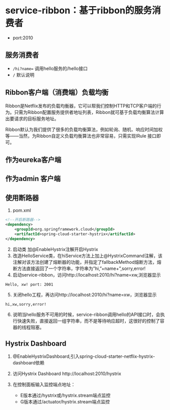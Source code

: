 # service-ribbon：基于ribbon的服务消费者
- port:2010

## 服务消费者
- `/hi?name=` 调用hello服务的/hello接口
- `/` 默认说明

## Ribbon客户端（消费端）负载均衡
Ribbon是Netflix发布的负载均衡器，它可以帮我们控制HTTP和TCP客户端的行为。只需为Ribbon配置服务提供者地址列表，Ribbon就可基于负载均衡算法计算出要请求的目标服务地址。

Ribbon默认为我们提供了很多的负载均衡算法，例如轮询、随机、响应时间加权等——当然，为Ribbon自定义负载均衡算法也非常容易，只需实现IRule 接口即可。
## 作为eureka客户端
## 作为admin 客户端
## 使用断路器
1. pom.xml

```xml
<!--开启断路器-->
<dependency>
    <groupId>org.springframework.cloud</groupId>
    <artifactId>spring-cloud-starter-hystrix</artifactId>
</dependency>
```

2. 启动类 加@EnableHystrix注解开启Hystrix
3. 改造HelloService类，在hiService方法上加上@HystrixCommand注解，该注解对该方法创建了熔断器的功能，并指定了fallbackMethod熔断方法，熔断方法直接返回了一个字符串，字符串为”hi,”+name+”,sorry,error!
4. 启动service-ribbon，访问http://localhost:2010/hi?name=xw,浏览器显示

```
Hello, xw! port: 2001
```

5. 关闭hello工程，再访问http://localhost:2010/hi?name=xw，浏览器显示

```
hi,xw,sorry,error!
```

6. 说明当hello服务不可用的时候，service-ribbon调用hello的API接口时，会执行快速失败，直接返回一组字符串，而不是等待响应超时，这很好的控制了容器的线程阻塞。

## Hystrix Dashboard
1. @EnableHystrixDashboard,引入spring-cloud-starter-netflix-hystrix-dashboard依赖

2. 访问Hystrix Dashboard http://localhost:2010/hystrix

3. 在控制面板输入监控端点地址：

	- E版本通过/hystrix或/hystrix.stream端点监控
	- G版本通过/actuator/hystrix.stream端点监控